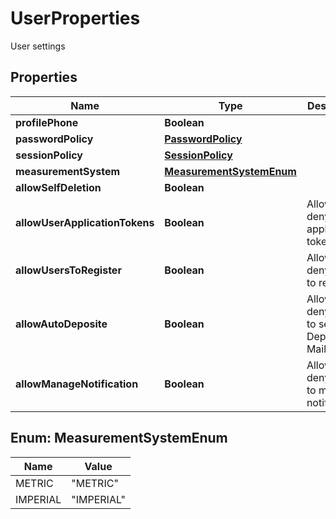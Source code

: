 

# UserProperties

User settings

## Properties

| Name | Type | Description | Notes |
|------------ | ------------- | ------------- | -------------|
|**profilePhone** | **Boolean** |  |  [optional] |
|**passwordPolicy** | [**PasswordPolicy**](PasswordPolicy.md) |  |  [optional] |
|**sessionPolicy** | [**SessionPolicy**](SessionPolicy.md) |  |  [optional] |
|**measurementSystem** | [**MeasurementSystemEnum**](#MeasurementSystemEnum) |  |  [optional] |
|**allowSelfDeletion** | **Boolean** |  |  [optional] |
|**allowUserApplicationTokens** | **Boolean** | Allow or deny user application tokens |  [optional] |
|**allowUsersToRegister** | **Boolean** | Allow or deny users to register |  [optional] |
|**allowAutoDeposite** | **Boolean** | Allow or deny users to set Auto Deposit Mailbox |  [optional] |
|**allowManageNotification** | **Boolean** | Allow or deny users to manage notifications |  [optional] |



## Enum: MeasurementSystemEnum

| Name | Value |
|---- | -----|
| METRIC | &quot;METRIC&quot; |
| IMPERIAL | &quot;IMPERIAL&quot; |



